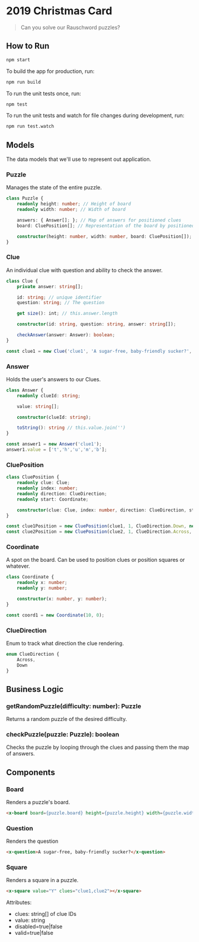 # 2019 Christmas Card

  > Can you solve our Rauschword puzzles?

## How to Run

```bash
npm start
```

To build the app for production, run:

```bash
npm run build
```

To run the unit tests once, run:

```bash
npm test
```

To run the unit tests and watch for file changes during development, run:

```bash
npm run test.watch
```


## Models

The data models that we'll use to represent out application.


### Puzzle

Manages the state of the entire puzzle.

```ts
class Puzzle {
    readonly height: number; // Height of board
    readonly width: number; // Width of board

    answers: { Answer[]; }; // Map of answers for positioned clues
    board: CluePosition[]; // Representation of the board by positioned clues

    constructor(height: number, width: number, board: CluePosition[]);
}
```

### Clue

An individual clue with question and ability to check the answer.

```ts
class Clue {
    private answer: string[];

    id: string; // unique identifier
    question: string; // The question

    get size(): int; // this.answer.length

    constructor(id: string, question: string, answer: string[]);

    checkAnswer(answer: Answer): boolean;
}

const clue1 = new Clue('clue1', 'A sugar-free, baby-friendly sucker?', ['t', 'h', 'u', 'm', 'b']);
```

### Answer

Holds the user's answers to our Clues.

```ts
class Answer {
    readonly clueId: string;

    value: string[];

    constructor(clueId: string);

    toString(): string // this.value.join('')
}

const answer1 = new Answer('clue1');
answer1.value = ['t','h','u','m','b'];
```

### CluePosition

```ts
class CluePosition {
    readonly clue: Clue;
    readonly index: number;
    readonly direction: ClueDirection;
    readonly start: Coordinate;

    constructor(clue: Clue, index: number, direction: ClueDirection, start: [Coordinate]);
}

const clue1Position = new CluePosition(clue1, 1, ClueDirection.Down, new Coordinate(10, 0));
const clue2Position = new CluePosition(clue2, 1, ClueDirection.Across, new Coordinate(0, 0));
```

### Coordinate

A spot on the board. Can be used to position clues or position squares or whatever.

```ts
class Coordinate {
    readonly x: number;
    readonly y: number;

    constructor(x: number, y: number);
}

const coord1 = new Coordinate(10, 0);
```

### ClueDirection

Enum to track what direction the clue rendering.

```ts
enum ClueDirection {
    Across,
    Down
}
```

## Business Logic

### getRandomPuzzle(difficulty: number): Puzzle

Returns a random puzzle of the desired difficulty.


### checkPuzzle(puzzle: Puzzle): boolean

Checks the puzzle by looping through the clues and passing them the map of answers.


## Components

### Board

Renders a puzzle's board.

```html
<x-board board={puzzle.board} height={puzzle.height} width={puzzle.width}></x-board>
```

### Question

Renders the question

```html
<x-question>A sugar-free, baby-friendly sucker?</x-question>
```

### Square

Renders a square in a puzzle.

```html
<x-square value="Y" clues="clue1,clue2"></x-square>
```

Attributes:
  * clues: string[] of clue IDs
  * value: string
  * disabled=true|false
  * valid=true|false
